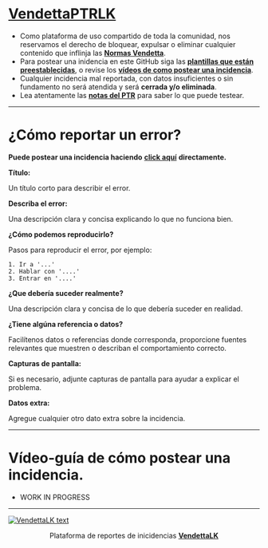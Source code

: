 # [**VendettaPTRLK**](https://www.vendettawow.com/forums.php?do=view&idthread=1542)

- Como plataforma de uso compartido de toda la comunidad, nos reservamos el derecho de bloquear, expulsar o eliminar cualquier contenido que inflinja las [**Normas Vendetta**](https://www.vendettawow.com/forums.php?do=view&idthread=897).
- Para postear una inidencia en este GitHub siga las [**plantillas que están preestablecidas**](https://github.com/MeluS/VendettaPTRLK#c%C3%B3mo-reportar-un-error), o revise los [**vídeos de como postear una incidencia**](https://github.com/MeluS/VendettaPTRLK#v%C3%ADdeo-gu%C3%ADa-de-c%C3%B3mo-postear-una-incidencia).
- Cualquier incidencia mal reportada, con datos insuficientes o sin fundamento no será atendida y será **cerrada y/o eliminada**.
- Lea atentamente las [**notas del PTR**](http://ptr.vendettawow.com/) para saber lo que puede testear.
____________________________________________________________________________________________________
# ¿Cómo reportar un error?
**Puede postear una incidencia haciendo** [**click aquí**](https://github.com/MeluS/VendettaPTRLK/issues/new) **directamente.**

**Título:**

Un título corto para describir el error.
 
**Describa el error:**

Una descripción clara y concisa explicando lo que no funciona bien.

**¿Cómo podemos reproducirlo?**

Pasos para reproducir el error, por ejemplo:
```
1. Ir a '...'
2. Hablar con '....'
3. Entrar en '....'
```
**¿Que debería suceder realmente?**

Una descripción clara y concisa de lo que debería suceder en realidad.

**¿Tiene algúna referencia o datos?**

Facilítenos datos o referencias donde corresponda, proporcione fuentes relevantes que muestren o describan el comportamiento correcto.

**Capturas de pantalla:**

Si es necesario, adjunte capturas de pantalla para ayudar a explicar el problema.

**Datos extra:**

Agregue cualquier otro dato extra sobre la incidencia.
____________________________________________________________________________________________________
# Vídeo-guía de cómo postear una incidencia.
- WORK IN PROGRESS


____________________________________________________________________________________________________
[![VendettaLK text](http://ptr.vendettawow.com/images/asedio.png)](http://ptr.vendettawow.com/)
<p align="center">Plataforma de reportes de inicidencias <a href="https://www.vendettawow.com" title="VendettaWoW"><b>VendettaLK</b></a></p>
